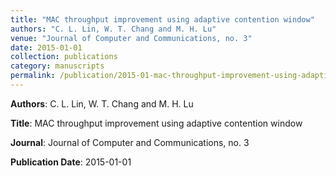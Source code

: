 ```yaml
---
title: "MAC throughput improvement using adaptive contention window"
authors: "C. L. Lin, W. T. Chang and M. H. Lu"
venue: "Journal of Computer and Communications, no. 3"
date: 2015-01-01
collection: publications
category: manuscripts
permalink: /publication/2015-01-mac-throughput-improvement-using-adaptive-contention-window
---
```


**Authors**: C. L. Lin, W. T. Chang and M. H. Lu

**Title**: MAC throughput improvement using adaptive contention window

**Journal**: Journal of Computer and Communications, no. 3

**Publication Date**: 2015-01-01
